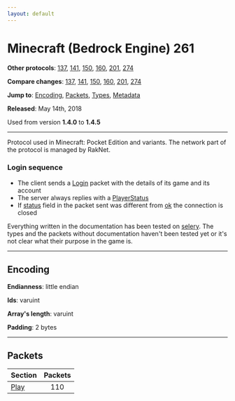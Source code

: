 ```yaml
---
layout: default
---
```


# Minecraft (Bedrock Engine) 261

**Other protocols**: [137](./bedrock261), [141](./bedrock261), [150](./bedrock261), [160](./bedrock261), [201](./bedrock261), [274](./bedrock261)

**Compare changes**: [137](../diff/bedrock/137-261), [141](../diff/bedrock/141-261), [150](../diff/bedrock/150-261), [160](../diff/bedrock/160-261), [201](../diff/bedrock/201-261), [274](../diff/bedrock/261-274)

**Jump to**: [Encoding](#encoding), [Packets](#packets), [Types](bedrock261/types), [Metadata](bedrock261/metadata)

**Released**: May 14th, 2018

Used from version **1.4.0** to **1.4.5**

-----
Protocol used in Minecraft: Pocket Edition and variants. The network part of the protocol is managed by RakNet.

### Login sequence
+ The client sends a [Login](play/login) packet with the details of its game and its account
+ The server always replies with a [PlayerStatus](play/play-status)
+ If [status](play/play-status#status) field in the packet sent was different from [ok](#play/play-status#status) the connection is closed

Everything written in the documentation has been tested on [selery](https://github.com/sel-project/selery). The types and the packets without documentation haven't been tested yet or it's not clear what their purpose in the game is.

-----
## Encoding

**Endianness**: little endian

**Ids**: varuint

**Array's length**: varuint

**Padding**: 2 bytes

-----
## Packets

Section | Packets
---|:---:
[Play](bedrock261/play) | 110
